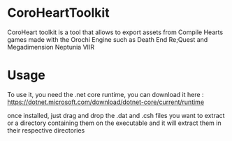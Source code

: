 # CoroHeartToolkit
CoroHeart toolkit is a tool that allows to export assets from Compile Hearts games  made with the Orochi Engine such as Death End Re;Quest and Megadimension Neptunia VIIR

# Usage
To use it, you need the .net core runtime, you can download it here : 
https://dotnet.microsoft.com/download/dotnet-core/current/runtime

once installed, just drag and drop the .dat and .csh files you want to extract or a directory containing them on the executable and it will extract them in their respective directories